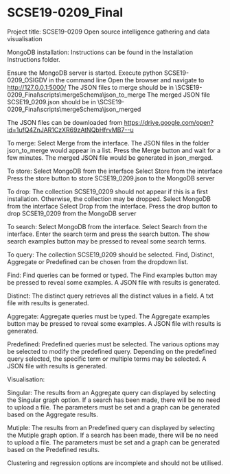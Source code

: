 # SCSE19-0209_Final

Project title: SCSE19-0209 Open source intelligence gathering and data visualisation

MongoDB installation:
Instructions can be found in the Installation Instructions folder.

Ensure the MongoDB server is started.
Execute python SCSE19-0209_OSIGDV in the command line
Open the browser and navigate to http://127.0.0.1:5000/
The JSON files to merge should be in \SCSE19-0209_Final\scripts\mergeSchema\json_to_merge
The merged JSON file SCSE19_0209.json should be in \SCSE19-0209_Final\scripts\mergeSchema\json_merged

The JSON files can be downloaded from https://drive.google.com/open?id=1ufQ4ZnJAR1CzXR69zAtNQbHfrvMB7--u

To merge:
Select Merge from the interface.
The JSON files in the folder json_to_merge would appear in a list.
Press the Merge button and wait for a few minutes.
The merged JSON file would be generated in json_merged.

To store:
Select MongoDB from the interface
Select Store from the interface
Press the store button to store SCSE19_0209.json to the MongoDB server

To drop:
The collection SCSE19_0209 should not appear if this is a first installation. Otherwise, the collection may be dropped.
Select MongoDB from the interface
Select Drop from the interface.
Press the drop button to drop SCSE19_0209 from the MongoDB server

To search:
Select MongoDB from the interface.
Select Search from the interface.
Enter the search term and press the search button.
The show search examples button may be pressed to reveal some search terms.

To query:
The collection SCSE19_0209 should be selected.
Find, Distinct, Aggregate or Predefined can be chosen from the dropdown list.

Find:
Find queries can be formed or typed.
The Find examples button may be pressed to reveal some examples.
A JSON file with results is generated.

Distinct:
The distinct query retrieves all the distinct values in a field.
A txt file with results is generated.

Aggregate:
Aggregate queries must be typed.
The Aggregate examples button may be pressed to reveal some examples.
A JSON file with results is generated.

Predefined:
Predefined queries must be selected.
The various options may be selected to modify the predefined query.
Depending on the predefined query selected, the specific term or multiple terms may be selected.
A JSON file with results is generated.

Visualisation:

Singular:
The results from an Aggregate query can displayed by selecting the Singular graph option.
If a search has been made, there will be no need to upload a file.
The parameters must be set and a graph can be generated based on the Aggregate results.

Mutiple:
The results from an Predefined query can displayed by selecting the Mutiple graph option.
If a search has been made, there will be no need to upload a file.
The parameters must be set and a graph can be generated based on the Predefined results.

Clustering and regression options are incomplete and should not be utilised.